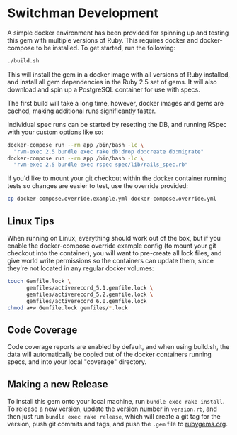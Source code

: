 # Switchman Development

A simple docker environment has been provided for spinning up and testing this
gem with multiple versions of Ruby. This requires docker and docker-compose to
be installed. To get started, run the following:

```bash
./build.sh
```

This will install the gem in a docker image with all versions of Ruby installed,
and install all gem dependencies in the Ruby 2.5 set of gems. It will also
download and spin up a PostgreSQL container for use with specs.

The first build will take a long time, however, docker images and gems are
cached, making additional runs significantly faster.

Individual spec runs can be started by resetting the DB, and running RSpec with
your custom options like so:

```bash
docker-compose run --rm app /bin/bash -lc \
  "rvm-exec 2.5 bundle exec rake db:drop db:create db:migrate"
docker-compose run --rm app /bin/bash -lc \
  "rvm-exec 2.5 bundle exec rspec spec/lib/rails_spec.rb"
```

If you'd like to mount your git checkout within the docker container running
tests so changes are easier to test, use the override provided:

```bash
cp docker-compose.override.example.yml docker-compose.override.yml
```

## Linux Tips

When running on Linux, everything should work out of the box, but if you enable
the docker-compose override example config (to mount your git checkout into the
container), you will want to pre-create all lock files, and give world write
permissions so the containers can update them, since they're not located in any
regular docker volumes:

```bash
touch Gemfile.lock \
      gemfiles/activerecord_5.1.gemfile.lock \
      gemfiles/activerecord_5.2.gemfile.lock \
      gemfiles/activerecord_6.0.gemfile.lock
chmod a+w Gemfile.lock gemfiles/*.lock
```

## Code Coverage

Code coverage reports are enabled by default, and when using build.sh, the data
will automatically be copied out of the docker containers running specs, and
into your local "coverage" directory.

## Making a new Release

To install this gem onto your local machine, run `bundle exec rake install`. To
release a new version, update the version number in `version.rb`, and then just
run `bundle exec rake release`, which will create a git tag for the version,
push git commits and tags, and push the `.gem` file to
[rubygems.org](https://rubygems.org).